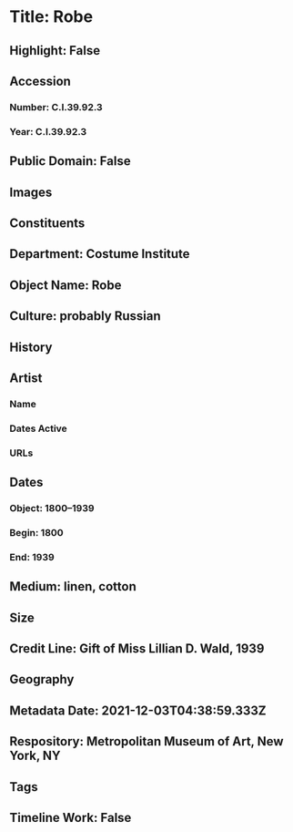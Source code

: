 # Title: Robe
## Highlight: False
## Accession
### Number: C.I.39.92.3
### Year: C.I.39.92.3
## Public Domain: False
## Images
## Constituents
## Department: Costume Institute
## Object Name: Robe
## Culture: probably Russian
## History
## Artist
### Name
### Dates Active
### URLs
## Dates
### Object: 1800–1939
### Begin: 1800
### End: 1939
## Medium: linen, cotton
## Size
## Credit Line: Gift of Miss Lillian D. Wald, 1939
## Geography
## Metadata Date: 2021-12-03T04:38:59.333Z
## Respository: Metropolitan Museum of Art, New York, NY
## Tags
## Timeline Work: False